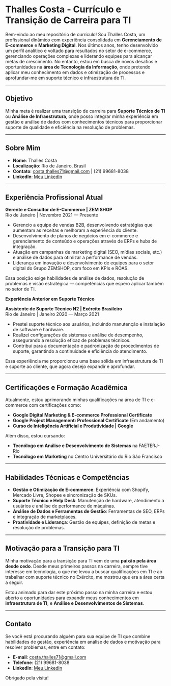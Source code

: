 # Thalles Costa - Currículo e Transição de Carreira para TI

Bem-vindo ao meu repositório de currículo! Sou Thalles Costa, um profissional dinâmico com experiência consolidada em **Gerenciamento de E-commerce** e **Marketing Digital**. Nos últimos anos, tenho desenvolvido um perfil analítico e voltado para resultados no setor de e-commerce, gerenciando operações complexas e liderando equipes para alcançar metas de crescimento. No entanto, estou em busca de novos desafios e oportunidades na **área de Tecnologia da Informação**, onde pretendo aplicar meu conhecimento em dados e otimização de processos e aprofundar-me em suporte técnico e infraestrutura de TI.

---

## Objetivo

Minha meta é realizar uma transição de carreira para **Suporte Técnico de TI** ou **Análise de Infraestrutura**, onde posso integrar minha experiência em gestão e análise de dados com conhecimentos técnicos para proporcionar suporte de qualidade e eficiência na resolução de problemas.

---

## Sobre Mim

- **Nome**: Thalles Costa
- **Localização**: Rio de Janeiro, Brasil
- **Contato**: costa.thalles71@gmail.com | (21) 99681-8038
- **LinkedIn**: [Meu LinkedIn](https://www.linkedin.com/in/thallesfcosta/)

---

## Experiência Profissional Atual

**Gerente e Consultor de E-Commerce | ZEM SHOP**  
Rio de Janeiro | Novembro 2021 — Presente

- Gerencio a equipe de vendas B2B, desenvolvendo estratégias que aumentam as receitas e melhoram a experiência do cliente.
- Desenvolvimento de planos de negócios em e-commerce e gerenciamento de conteúdo e operações através de ERPs e hubs de integração.
- Atuação em campanhas de marketing digital (SEO, mídias sociais, etc.) e análise de dados para otimizar a performance de vendas.
- Liderança em inovação e desenvolvimento de equipes para o setor digital do Grupo ZEMSHOP, com foco em KPIs e ROAS.

Essa posição exige habilidades de análise de dados, resolução de problemas e visão estratégica — competências que espero aplicar também no setor de TI.

**Experiência Anterior em Suporte Técnico**  

**Assistente de Suporte Técnico N2 | Exército Brasileiro**  
Rio de Janeiro | Janeiro 2020 — Março 2021

- Prestei suporte técnico aos usuários, incluindo manutenção e instalação de software e hardware.
- Realizei configurações de sistemas e análise de desempenho, assegurando a resolução eficaz de problemas técnicos.
- Contribuí para a documentação e padronização de procedimentos de suporte, garantindo a continuidade e eficiência do atendimento.

Essa experiência me proporcionou uma base sólida em infraestrutura de TI e suporte ao cliente, que agora desejo expandir e aprofundar.

---

## Certificações e Formação Acadêmica

Atualmente, estou aprimorando minhas qualificações na área de TI e e-commerce com certificações como:

- **Google Digital Marketing & E-commerce Professional Certificate**
- **Google Project Management: Professional Certificate** (Em andamento)
- **Curso de Inteligência Artificial e Produtividade | Google**
  
Além disso, estou cursando:
- **Tecnólogo em Análise e Desenvolvimento de Sistemas** na FAETERJ-Rio
- **Tecnólogo em Marketing** no Centro Universitário do Rio São Francisco

---

## Habilidades Técnicas e Competências

- **Gestão e Otimização de E-commerce**: Experiência com Shopify, Mercado Livre, Shopee e sincronização de SKUs.
- **Suporte Técnico e Help Desk**: Manutenção de hardware, atendimento a usuários e análise de performance de máquinas.
- **Análise de Dados e Ferramentas de Gestão**: Ferramentas de SEO, ERPs e integração de marketplaces.
- **Proatividade e Liderança**: Gestão de equipes, definição de metas e resolução de problemas.

---

## Motivação para a Transição para TI

Minha motivação para a transição para TI vem de uma **paixão pela área desde cedo**. Desde meus primeiros passos na carreira, sempre tive interesse em tecnologia, o que me levou a buscar qualificações em TI e ao trabalhar com suporte técnico no Exército, me mostrou que era a área certa a seguir.

Estou animado para dar este próximo passo na minha carreira e estou aberto a oportunidades para expandir meus conhecimentos em **infraestrutura de TI**, e **Análise e Desenvolvimentos de  Sistemas**.

---

## Contato

Se você está procurando alguém para sua equipe de TI que combine habilidades de gestão, experiência em análise de dados e motivação para resolver problemas, entre em contato:

- **E-mail**: costa.thalles71@gmail.com
- **Telefone**: (21) 99681-8038
- **LinkedIn**: [Meu LinkedIn](https://www.linkedin.com/in/thallesfcosta/)

Obrigado pela visita!
